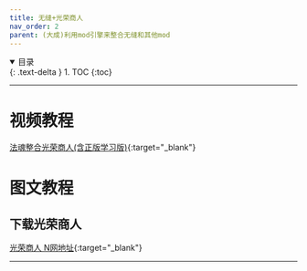 ```yaml
---
title: 无缝+光荣商人
nav_order: 2
parent: (大成)利用mod引擎来整合无缝和其他mod
---
```


<details open markdown="block">
  <summary>
    目录
  </summary>
  {: .text-delta }
1. TOC
{:toc}
</details>

---

# 视频教程

[法魂整合光荣商人(含正版学习版)](https://www.bilibili.com/video/BV1qDqeY4E4X/){:target="_blank"}

# 图文教程

## 下载光荣商人

[光荣商人 N网地址](www.nexusmods.com/eldenring/mods/5192){:target="_blank"}

---

